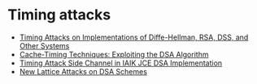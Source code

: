 # Timing attacks
* [Timing Attacks on Implementations of Diffe-Hellman, RSA, DSS, and Other Systems](https://www.rambus.com/wp-content/uploads/2015/08/TimingAttacks.pdf)
* [Cache-Timing Techniques: Exploiting the DSA Algorithm](https://aaltodoc.aalto.fi/bitstream/handle/123456789/21579/master_Pereida_Garcia_Cesar_2016.pdf?sequence=2&isAllowed=y)
* [Timing Attack Side Channel in IAIK JCE DSA Implementation](http://sbudella.altervista.org/blog/20200521-iaik-timing.html)
* [New Lattice Attacks on DSA Schemes](https://eprint.iacr.org/2016/058.pdf)
